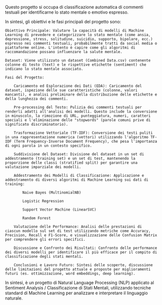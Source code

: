 Questo progetto si occupa di classificazione automatica di commenti testuali per identificarne lo stato mentale o emotivo espresso.

In sintesi, gli obiettivi e le fasi principali del progetto sono:

    Obiettivo Principale: Valutare la capacità di modelli di Machine Learning di prevedere e categorizzare lo stato mentale (come ansia, depressione, stress, solitudine, suicidio, supporto, bipolare, ecc.) espresso nei commenti testuali, probabilmente tratti da social media o piattaforme online. L'intento è capire come gli algoritmi di raccomandazione possano influenzare la salute mentale.

    Dataset: Viene utilizzato un dataset (Combined Data.csv) contenente colonne di testo (text) e le rispettive etichette (sentiment) che indicano lo stato mentale associato.

    Fasi del Progetto:

        Caricamento ed Esplorazione dei Dati (EDA): Caricamento del dataset, ispezione delle sue caratteristiche (colonne, valori mancanti), e analisi preliminare della distribuzione delle etichette e della lunghezza dei commenti.

        Pre-processing del Testo: Pulizia dei commenti testuali per renderli adatti all'analisi dei modelli. Questo include la conversione in minuscolo, la rimozione di URL, punteggiatura, numeri, caratteri speciali e l'eliminazione delle "stopwords" (parole comuni prive di significato discriminatorio).

        Trasformazione Vettoriale (TF-IDF): Conversione dei testi puliti in una rappresentazione numerica (vettori) utilizzando l'algoritmo TF-IDF (Term Frequency-Inverse Document Frequency), che pesa l'importanza di ogni parola in un contesto specifico.

        Suddivisione del Dataset: Divisione del dataset in un set di addestramento (training set) e un set di test, mantenendo la proporzione delle classi (stratified split) per garantire una valutazione imparziale dei modelli.

        Addestramento dei Modelli di Classificazione: Applicazione e addestramento di diversi algoritmi di Machine Learning sui dati di training:

            Naive Bayes (MultinomialNB)

            Logistic Regression

            Support Vector Machine (LinearSVC)

            Random Forest

        Valutazione delle Performance: Analisi delle prestazioni di ciascun modello sul set di test utilizzando metriche come Accuracy, Precision, Recall e F1-Score, e visualizzazione delle Confusion Matrix per comprendere gli errori specifici.

        Discussione e Confronto dei Risultati: Confronto delle performance dei diversi modelli per identificare il più efficace per il compito di classificazione degli stati mentali.

        Conclusioni e Lavoro Futuro: Sintesi delle scoperte, discussione delle limitazioni del progetto attuale e proposte per miglioramenti futuri (es. ottimizzazione, word embeddings, deep learning).

In sintesi, è un progetto di Natural Language Processing (NLP) applicato al Sentiment Analysis / Classificazione di Stati Mentali, utilizzando tecniche standard di Machine Learning per analizzare e interpretare il linguaggio naturale.
